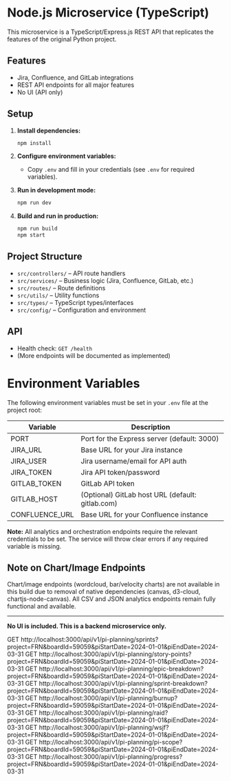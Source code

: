 # Node.js Microservice (TypeScript)

This microservice is a TypeScript/Express.js REST API that replicates the features of the original Python project.

## Features
- Jira, Confluence, and GitLab integrations
- REST API endpoints for all major features
- No UI (API only)

## Setup

1. **Install dependencies:**
   ```sh
   npm install
   ```

2. **Configure environment variables:**
   - Copy `.env` and fill in your credentials (see `.env` for required variables).

3. **Run in development mode:**
   ```sh
   npm run dev
   ```

4. **Build and run in production:**
   ```sh
   npm run build
   npm start
   ```

## Project Structure
- `src/controllers/` – API route handlers
- `src/services/` – Business logic (Jira, Confluence, GitLab, etc.)
- `src/routes/` – Route definitions
- `src/utils/` – Utility functions
- `src/types/` – TypeScript types/interfaces
- `src/config/` – Configuration and environment

## API
- Health check: `GET /health`
- (More endpoints will be documented as implemented)

# Environment Variables

The following environment variables must be set in your `.env` file at the project root:

| Variable         | Description                                 |
|------------------|---------------------------------------------|
| PORT             | Port for the Express server (default: 3000) |
| JIRA_URL         | Base URL for your Jira instance             |
| JIRA_USER        | Jira username/email for API auth            |
| JIRA_TOKEN       | Jira API token/password                     |
| GITLAB_TOKEN     | GitLab API token                            |
| GITLAB_HOST      | (Optional) GitLab host URL (default: gitlab.com) |
| CONFLUENCE_URL   | Base URL for your Confluence instance       |

**Note:** All analytics and orchestration endpoints require the relevant credentials to be set. The service will throw clear errors if any required variable is missing.

## Note on Chart/Image Endpoints

Chart/image endpoints (wordcloud, bar/velocity charts) are not available in this build due to removal of native dependencies (canvas, d3-cloud, chartjs-node-canvas). All CSV and JSON analytics endpoints remain fully functional and available.

---

**No UI is included. This is a backend microservice only.** 

GET http://localhost:3000/api/v1/pi-planning/sprints?project=FRN&boardId=59059&piStartDate=2024-01-01&piEndDate=2024-03-31
GET http://localhost:3000/api/v1/pi-planning/story-points?project=FRN&boardId=59059&piStartDate=2024-01-01&piEndDate=2024-03-31
GET http://localhost:3000/api/v1/pi-planning/epic-breakdown?project=FRN&boardId=59059&piStartDate=2024-01-01&piEndDate=2024-03-31
GET http://localhost:3000/api/v1/pi-planning/sprint-breakdown?project=FRN&boardId=59059&piStartDate=2024-01-01&piEndDate=2024-03-31
GET http://localhost:3000/api/v1/pi-planning/burnup?project=FRN&boardId=59059&piStartDate=2024-01-01&piEndDate=2024-03-31
GET http://localhost:3000/api/v1/pi-planning/raid?project=FRN&boardId=59059&piStartDate=2024-01-01&piEndDate=2024-03-31
GET http://localhost:3000/api/v1/pi-planning/wsjf?project=FRN&boardId=59059&piStartDate=2024-01-01&piEndDate=2024-03-31
GET http://localhost:3000/api/v1/pi-planning/pi-scope?project=FRN&boardId=59059&piStartDate=2024-01-01&piEndDate=2024-03-31
GET http://localhost:3000/api/v1/pi-planning/progress?project=FRN&boardId=59059&piStartDate=2024-01-01&piEndDate=2024-03-31